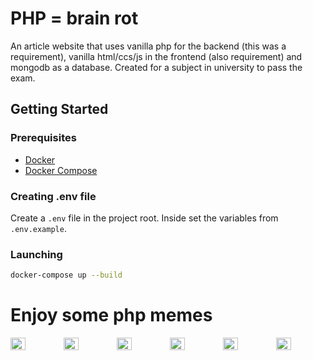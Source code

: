 # PHP = brain rot

An article website that uses vanilla php for the backend (this was a requirement), vanilla html/ccs/js in the frontend (also requirement) and mongodb as a database. Created for a subject in university to pass the exam.

## Getting Started

### Prerequisites

- [Docker](https://www.docker.com/products/docker-desktop)
- [Docker Compose](https://docs.docker.com/compose/install/)

### Creating .env file

Create a `.env` file in the project root. Inside set the variables from `.env.example`.

### Launching

```sh
docker-compose up --build
```

# Enjoy some php memes

<div style="display: flex; gap: 6px;">
    <img src="https://i.programmerhumor.io/2024/04/programmerhumor-io-php-memes-backend-memes-85227344a34d305.png" width="30%">
    <img src="https://media2.dev.to/dynamic/image/width=800%2Cheight=%2Cfit=scale-down%2Cgravity=auto%2Cformat=auto/https%3A%2F%2Fi.imgur.com%2FSZlc3j0.jpg" width="30%">
    <img src="https://i.programmerhumor.io/2025/03/5b9c8108071af33bc3c41c5e0d1f5fd6.jpeg" width="30%">
    <img src="https://i.imgur.com/OOByfnV.jpeg" width="30%">
    <img src="https://i.programmerhumor.io/2022/04/programmerhumor-io-php-memes-backend-memes-756d435cd1b146f.jpg" width="30%">
    <img src="https://media.makeameme.org/created/php-developer.jpg" width="30%">
</div>
